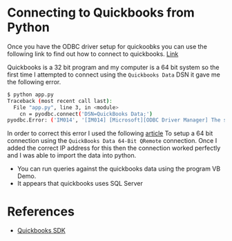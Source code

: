 # Connecting to Quickbooks from Python
Once you have the ODBC driver setup for quickoobks you can use the following
link to find out how to connect to quickbooks. [Link](https://support.flexquarters.com/esupport/index.php?/Knowledgebase/Article/View/2738/44/qodbc-desktop-how-to-connect-to-qodbc-using-python)

Quickbooks is a 32 bit program and my computer is a 64 bit system so the first
time I attempted to connect using the `Quickbooks Data` DSN it gave me the
following error.
```bash
$ python app.py
Traceback (most recent call last):
  File "app.py", line 3, in <module>
    cn = pyodbc.connect('DSN=QuickBooks Data;')
pyodbc.Error: ('IM014', '[IM014] [Microsoft][ODBC Driver Manager] The specified DSN contains an architecture mismatch between the Driver and Application (0) (SQLDriverConnect)')
```
In order to correct this error I used the following [article](https://qodbc.com/64-bit-connections/)
To setup a 64 bit connection using the `QuickBooks Data 64-Bit QRemote`
connection. Once I added the correct IP address for this then the connection
worked perfectly and I was able to import the data into python.

* You can run queries against the quickbooks data using the program VB Demo.
* It appears that quickbooks uses SQL Server


# References
+ [Quickbooks SDK](https://developer.intuit.com/app/developer/qbdesktop/docs/develop/exploring-the-quickbooks-desktop-sdk)